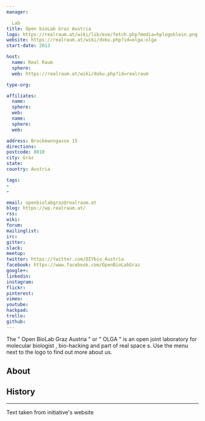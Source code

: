```yaml
---
manager:

  Lab
title: Open bioLab Graz Austria
logo: https://realraum.at/wiki/lib/exe/fetch.php?media=hplogoklein.png
website: https://realraum.at/wiki/doku.php?id=olga:olga
start-date: 2013

host:
  name: Real Raum
  sphere:
  web: https://realraum.at/wiki/doku.php?id=realraum

type-org:

affiliates:
  name:
  sphere:
  web:
  name:
  sphere:
  web:

address: Brockmanngasse 15
directions:
postcode: 8010
city: Graz
state:
country: Austria

tags:
-
-

email: openbiolabgraz@realraum.at
blog: https://wp.realraum.at/
rss:
wiki:
forum:
mailinglist:
irc:
gitter:
slack:
meetup:
twitter: https://twitter.com/DIYbio_Austria
facebook: https://www.facebook.com/OpenBioLabGraz
google+:
linkedin:
instagram:
flickr:
pinterest:
vimeo:
youtube:
hackpad:
trello:
github:
---
```

The " Open BioLab Graz Austria " or " OLGA " is an open joint laboratory for molecular biologist , bio-hacking and part of real space s.
Use the menu next to the logo to find out more about us.

## About

## History

---
Text taken from initiative's website
